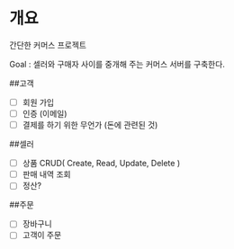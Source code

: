 # 개요
간단한 커머스 프로젝트

Goal : 셀러와 구매자 사이를 중개해 주는 커머스 서버를 구축한다.

##고객
- [ ]  회원 가입
- [ ]  인증 (이메일)
- [ ] 결제를 하기 위한 무언가 (돈에 관련된 것)

##셀러
- [ ]  상품 CRUD( Create, Read, Update, Delete )
- [ ]  판매 내역 조회
- [ ]  정산?

##주문
- [ ]  장바구니
- [ ]  고객이 주문
